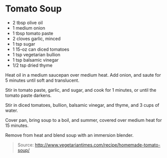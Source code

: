 Tomato Soup
===========

- 2 tbsp olive oil
- 1 medium onion
- 1 tbsp tomato paste
- 2 cloves garlic, minced
- 1 tsp sugar
- 1 15-oz can diced tomatoes
- 1 tsp vegetarian bullion
- 1 tsp balsamic vinegar
- 1/2 tsp dried thyme

Heat oil in a medium saucepan over medium heat. Add onion, and saute for 5 minutes until soft and translucent.

Stir in tomato paste, garlic, and sugar, and cook for 1 minutes, or until the tomato paste darkens.

Stir in diced tomatoes, bullion, balsamic vinegar, and thyme, and 3 cups of water.

Cover pan, bring soup to a boil, and summer, covered over medium heat for 15 minutes.

Remove from heat and blend soup with an immersion blender.

> Source: http://www.vegetariantimes.com/recipe/homemade-tomato-soup/
